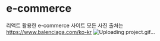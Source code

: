 # e-commerce
리액트 활용한 e-commerce 사이트
모든 사진 출처는 https://www.balenciaga.com/ko-kr
![Uploading project.gif…]()

